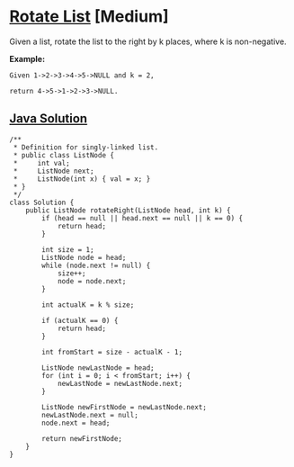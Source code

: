 # [Rotate List](https://leetcode.com/problems/rotate-list/description/) [Medium]
Given a list, rotate the list to the right by k places, where k is non-negative.


**Example:**
```
Given 1->2->3->4->5->NULL and k = 2,

return 4->5->1->2->3->NULL.
```
## [Java Solution]()
```
/**
 * Definition for singly-linked list.
 * public class ListNode {
 *     int val;
 *     ListNode next;
 *     ListNode(int x) { val = x; }
 * }
 */
class Solution {
    public ListNode rotateRight(ListNode head, int k) {
        if (head == null || head.next == null || k == 0) {
            return head;
        }
        
        int size = 1;
        ListNode node = head;
        while (node.next != null) {
            size++;
            node = node.next;
        }
        
        int actualK = k % size;
        
        if (actualK == 0) {
            return head;
        }
        
        int fromStart = size - actualK - 1;

        ListNode newLastNode = head;
        for (int i = 0; i < fromStart; i++) {
            newLastNode = newLastNode.next;
        }
        
        ListNode newFirstNode = newLastNode.next;
        newLastNode.next = null;
        node.next = head;
        
        return newFirstNode;
    }
}
```
